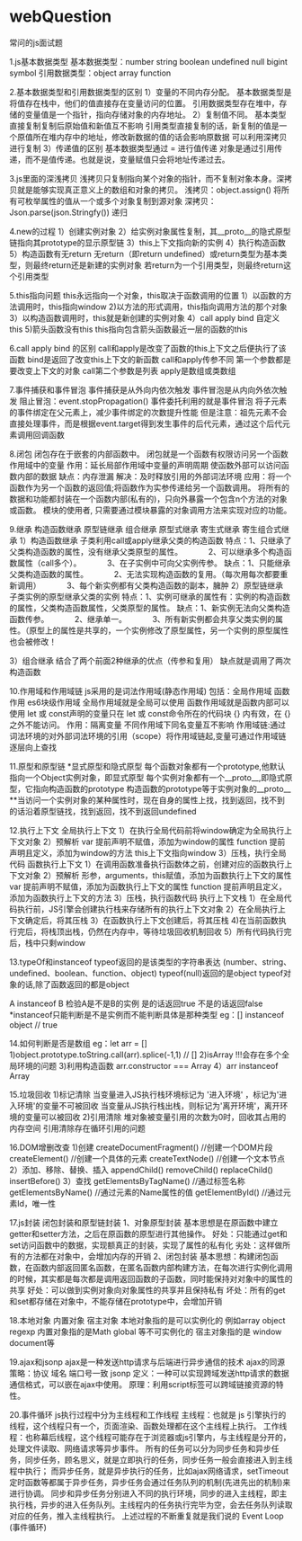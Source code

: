 # webQuestion

常问的js面试题

1.js基本数据类型
基本数据类型：number string boolean undefined null bigint symbol 
引用数据类型：object array function

2.基本数据类型和引用数据类型的区别
1）变量的不同内存分配。
基本数据类型是将值存在栈中，他们的值直接存在变量访问的位置。
引用数据类型存在堆中，存储的变量值是一个指针，指向存储对象的内存地址。
2）复制值不同。
基本类型直接复制复制后原始值和新值互不影响
引用类型直接复制的话，新复制的值是一个原值所在堆内存中的地址，修改新数据的值的话会影响原数据
可以利用深拷贝进行复制
3）传递值的区别
基本数据类型通过 = 进行值传递 
对象是通过引用传递，而不是值传递。也就是说，变量赋值只会将地址传递过去。

3.js里面的深浅拷贝
浅拷贝只复制指向某个对象的指针，而不复制对象本身。深拷贝就是能够实现真正意义上的数组和对象的拷贝。
浅拷贝：object.assign() 将所有可枚举属性的值从一个或多个对象复制到源对象
深拷贝：Json.parse(json.Stringfy())  递归

4.new的过程
1）创建实例对象
2）给实例对象属性复制，其__proto__的隐式原型链指向其prototype的显示原型链
3）this上下文指向新的实例
4）执行构造函数
5）构造函数有无return 无return（即return undefined）或return类型为基本类型，则最终return还是新建的实例对象 
若return为一个引用类型，则最终return这个引用类型

5.this指向问题  this永远指向一个对象，this取决于函数调用的位置
1）以函数的方法调用时，this指向window
2)以方法的形式调用，this指向调用方法的那个对象
3）以构造函数调用时，this就是新创建的实例对象
4）call apply bind 自定义this
5)箭头函数没有this this指向包含箭头函数最近一层的函数的this

6.call apply bind 的区别
call和apply是改变了函数的this上下文之后便执行了该函数 
bind是返回了改变this上下文的新函数
call和apply传参不同 第一个参数都是要改变上下文的对象 call第二个参数是列表 apply是数组或类数组

7.事件捕获和事件冒泡
事件捕获是从外向内依次触发 事件冒泡是从内向外依次触发
阻止冒泡：event.stopPropagation()
事件委托利用的就是事件冒泡 将子元素的事件绑定在父元素上，减少事件绑定的次数提升性能
但是注意：祖先元素不会直接处理事件，而是根据event.target得到发生事件的后代元素，通过这个后代元素调用回调函数

8.闭包 闭包存在于嵌套的内部函数中。 闭包就是一个函数有权限访问另一个函数作用域中的变量
作用：延长局部作用域中变量的声明周期 使函数外部可以访问函数内部的数据
缺点：内存泄漏 解决：及时释放引用的外部词法环境
应用：将一个函数作为另一个函数的返回值;将函数作为实参传递给另一个函数调用。
将所有的数据和功能都封装在一个函数内部(私有的)，只向外暴露一个包含n个方法的对象或函数。
模块的使用者, 只需要通过模块暴露的对象调用方法来实现对应的功能。

9.继承
构造函数继承 原型链继承 组合继承 原型式继承 寄生式继承 寄生组合式继承
1）构造函数继承 子类利用call或apply继承父类的构造函数
特点：1、只继承了父类构造函数的属性，没有继承父类原型的属性。
　　　2、可以继承多个构造函数属性（call多个）。
　　　3、在子实例中可向父实例传参。
缺点：1、只能继承父类构造函数的属性。
　　　2、无法实现构造函数的复用。（每次用每次都要重新调用）
　　　3、每个新实例都有父类构造函数的副本，臃肿
2）原型链继承 子类实例的原型继承父类的实例
特点：1、实例可继承的属性有：实例的构造函数的属性，父类构造函数属性，父类原型的属性。
缺点：1、新实例无法向父类构造函数传参。
　　　2、继承单一。
　　　3、所有新实例都会共享父类实例的属性。（原型上的属性是共享的，一个实例修改了原型属性，另一个实例的原型属性也会被修改！

3）组合继承 结合了两个前面2种继承的优点（传参和复用） 缺点就是调用了两次构造函数

10.作用域和作用域链
js采用的是词法作用域(静态作用域) 包括：全局作用域 函数作用 es6块级作用域
全局作用域就是全局可以使用 函数作用域就是函数内部可以使用 let 或 const声明的变量只在 let 或 const命令所在的代码块 {} 内有效，在 {} 之外不能访问。
作用：隔离变量 不同作用域下同名变量互不影响
作用域链:通过词法环境的对外部词法环境的引用（scope）将作用域链起,变量可通过作用域链逐层向上查找

11.原型和原型链
*显式原型和隐式原型
每个函数对象都有一个prototype,他默认指向一个Object实例对象，即显式原型
每个实例对象都有一个__proto__,即隐式原型，它指向构造函数的prototype
构造函数的prototype等于实例对象的__proto__
**当访问一个实例对象的某种属性时，现在自身的属性上找，找到返回，找不到的话沿着原型链找，找到返回，找不到返回undefined

12.执行上下文
全局执行上下文
1）在执行全局代码前将window确定为全局执行上下文对象
2）预解析 var 提前声明不赋值，添加为window的属性 function 提前声明且定义，添加为window的方法 this上下文指向window
3）压栈，执行全局代码
函数执行上下文
1）在调用函数准备执行函数体之前，创建对应的函数执行上下文对象
2）预解析 形参，arguments，this赋值，添加为函数执行上下文的属性 var 提前声明不赋值，添加为函数执行上下文的属性 function 提前声明且定义，添加为函数执行上下文的方法
3）压栈，执行函数代码
执行上下文栈
1）在全局代码执行前，JS引擎会创建执行栈来存储所有的执行上下文对象
2）在全局执行上下文确定后，将其压栈
3）在函数执行上下文创建后，将其压栈
4)在当前函数执行完后，将栈顶出栈，仍然在内存中，等待垃圾回收机制回收
5）所有代码执行完后，栈中只剩window

13.typeOf和instanceof
typeof返回的是该类型的字符串表达  (number、string、undefined、boolean、function、object)
typeof(null)返回的是object
typeof对象的话,除了函数返回的都是object

A instanceof B 检验A是不是B的实例 是的话返回true 不是的话返回false
*instanceof只能判断是不是实例而不能判断具体是那种类型
eg：[] instanceof object // true

14.如何判断是否是数组
eg：let arr = []
1)object.prototype.toString.call(arr).splice(-1,1) // []
2)isArray
!!!会存在多个全局环境的问题
3)利用构造函数 arr.constructor === Array
4）arr instanceof Array 

15.垃圾回收
1)标记清除
当变量进入JS执行栈环境标记为 '进入环境' ，标记为'进入环境'的变量不可被回收
当变量从JS执行栈出栈，则标记为'离开环境'，离开环境的变量可以被回收
2)引用清除
堆对象被变量引用的次数为0时，回收其占用的内存空间
引用清除存在循环引用的问题

16.DOM增删改查
1)创建
createDocumentFragment() //创建一个DOM片段 
createElement() //创建一个具体的元素 
createTextNode() //创建一个文本节点 
2）添加、移除、替换、插入 
appendChild() 
removeChild() 
replaceChild() 
insertBefore() 
3）查找 
getElementsByTagName() //通过标签名称 
getElementsByName() //通过元素的Name属性的值 
getElementById() //通过元素Id，唯一性

17.js封装 闭包封装和原型链封装
1、对象原型封装
基本思想是在原函数中建立getter和setter方法，之后在原函数的原型进行其他操作。
好处：只能通过get和set访问函数中的数据，实现额真正的封装，实现了属性的私有化
劣处：这样做所有的方法都在对象中，会增加内存的开销
2、闭包封装
基本思想：构建闭包函数，在函数内部返回匿名函数，在匿名函数内部构建方法，在每次进行实例化调用的时候，其实都是每次都是调用返回函数的子函数，同时能保持对对象中的属性的共享
好处：可以做到实例对象向对象属性的共享并且保持私有
坏处：所有的get和set都存储在对象中，不能存储在prototype中，会增加开销

18.本地对象 内置对象 宿主对象
本地对象指的是可以实例化的 例如array object regexp
内置对象指的是Math global 等不可实例化的
宿主对象指的是 window document等

19.ajax和jsonp
ajax是一种发送http请求与后端进行异步通信的技术
ajax的同源策略：协议 域名 端口号一致
jsonp
定义：一种可以实现跨域发送http请求的数据通信格式，可以嵌在ajax中使用。
原理：利用script标签可以跨域链接资源的特性。

20.事件循环
js执行过程中分为主线程和工作线程
主线程：也就是 js 引擎执行的线程，这个线程只有一个，页面渲染、函数处理都在这个主线程上执行。
工作线程：也称幕后线程，这个线程可能存在于浏览器或js引擎内，与主线程是分开的，处理文件读取、网络请求等异步事件。
所有的任务可以分为同步任务和异步任务，同步任务，顾名思义，就是立即执行的任务，同步任务一般会直接进入到主线程中执行；
而异步任务，就是异步执行的任务，比如ajax网络请求，setTimeout 定时函数等都属于异步任务，异步任务会通过任务队列的机制(先进先出的机制)来进行协调。
同步和异步任务分别进入不同的执行环境，同步的进入主线程，即主执行栈，异步的进入任务队列。主线程内的任务执行完毕为空，会去任务队列读取对应的任务，推入主线程执行。 上述过程的不断重复就是我们说的 Event Loop (事件循环)

